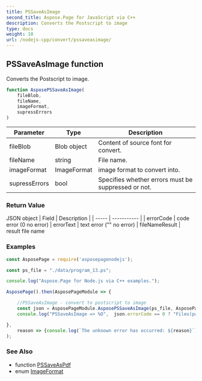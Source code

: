 ```yaml
---
title: PSSaveAsImage
second_title: Aspose.Page for JavaScript via C++
description: Converts the Postscript to image
type: docs
weight: 10
url: /nodejs-cpp/convert/pssaveasimage/
---
```

## PSSaveAsImage function

Converts the Postscript to image.

```js
function AsposePSSaveAsImage(
    fileBlob, 
    fileName, 
    imageFormat, 
    supressErrors
)
```

| Parameter | Type | Description |
| --------- | ---- | ----------- |
| fileBlob | Blob object | Content of source font for convert. |
| fileName | string | File name. |
| imageFormat | ImageFormat | image format to convert into. |
| supressErrors | bool | Specifies whether errors must be suppressed or not. |

### Return Value

JSON object 
| Field | Description |
| ----- | ----------- |
| errorCode | code error (0 no error)
| errorText | text error ("" no error)
| fileNameResult | result file name

### Examples

```js
const AsposePage = require('asposepagenodejs');

const ps_file = "./data/program_13.ps";

console.log("Aspose.Page for Node.js via C++ examples.");

AsposePage().then(AsposePageModule => {

    //PSSaveAsImage - convert to postscript to image
    const json = AsposePageModule.AsposePSSaveAsImage(ps_file, AsposePageModule.ImageFormat.Png, true);
    console.log("PSSaveAsImage => %O",  json.errorCode == 0 ? "Files(pages) count: " + json.filesCount.toString() + json.filesNameResult.toString() : json.errorText);

},
    reason => {console.log(`The unknown error has occurred: ${reason}`);}
);
```

### See Also

* function [PSSaveAsPdf](../pssaveaspdf/)
* enum [ImageFormat](../../enumerations/imageformat/)
